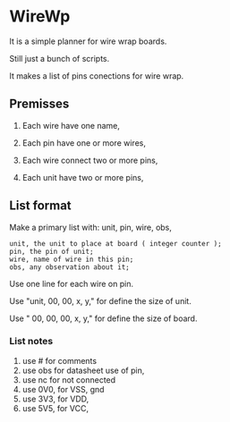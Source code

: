 # WireWp

It is a simple planner for wire wrap boards.

Still just a bunch of scripts.

It makes a list of pins conections for wire wrap.

##   Premisses

1. Each wire have one name,

2. Each pin have one or more wires,

3. Each wire connect two or more pins,

4. Each unit have two or more pins,

## List format 

Make a primary list with: unit, pin, wire, obs,

    unit, the unit to place at board ( integer counter );
    pin, the pin of unit;
    wire, name of wire in this pin;
    obs, any observation about it;

Use one line for each wire on pin.

Use "unit, 00, 00, x, y," for define the size of unit.

Use " 00, 00, 00, x, y," for define the size of board.
    
### List notes

  1. use # for comments
  2. use obs for datasheet use of pin,
  3. use nc for not connected
  4. use 0V0, for VSS, gnd
  5. use 3V3, for VDD,
  6. use 5V5, for VCC,

